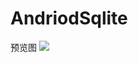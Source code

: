 # AndriodSqlite
预览图
![](https://github.com/zhuzhushang/AndriodSqlite/blob/master/Screenshot_2017-02-28-16-36-24.jpg)
